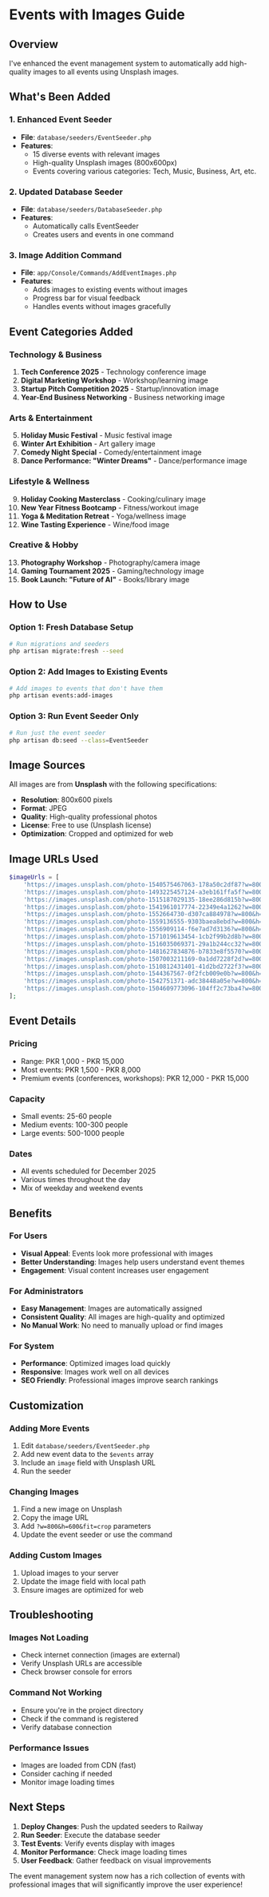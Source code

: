 # Events with Images Guide

## Overview
I've enhanced the event management system to automatically add high-quality images to all events using Unsplash images.

## What's Been Added

### 1. Enhanced Event Seeder
- **File**: `database/seeders/EventSeeder.php`
- **Features**:
  - 15 diverse events with relevant images
  - High-quality Unsplash images (800x600px)
  - Events covering various categories: Tech, Music, Business, Art, etc.

### 2. Updated Database Seeder
- **File**: `database/seeders/DatabaseSeeder.php`
- **Features**:
  - Automatically calls EventSeeder
  - Creates users and events in one command

### 3. Image Addition Command
- **File**: `app/Console/Commands/AddEventImages.php`
- **Features**:
  - Adds images to existing events without images
  - Progress bar for visual feedback
  - Handles events without images gracefully

## Event Categories Added

### Technology & Business
1. **Tech Conference 2025** - Technology conference image
2. **Digital Marketing Workshop** - Workshop/learning image
3. **Startup Pitch Competition 2025** - Startup/innovation image
4. **Year-End Business Networking** - Business networking image

### Arts & Entertainment
5. **Holiday Music Festival** - Music festival image
6. **Winter Art Exhibition** - Art gallery image
7. **Comedy Night Special** - Comedy/entertainment image
8. **Dance Performance: "Winter Dreams"** - Dance/performance image

### Lifestyle & Wellness
9. **Holiday Cooking Masterclass** - Cooking/culinary image
10. **New Year Fitness Bootcamp** - Fitness/workout image
11. **Yoga & Meditation Retreat** - Yoga/wellness image
12. **Wine Tasting Experience** - Wine/food image

### Creative & Hobby
13. **Photography Workshop** - Photography/camera image
14. **Gaming Tournament 2025** - Gaming/technology image
15. **Book Launch: "Future of AI"** - Books/library image

## How to Use

### Option 1: Fresh Database Setup
```bash
# Run migrations and seeders
php artisan migrate:fresh --seed
```

### Option 2: Add Images to Existing Events
```bash
# Add images to events that don't have them
php artisan events:add-images
```

### Option 3: Run Event Seeder Only
```bash
# Run just the event seeder
php artisan db:seed --class=EventSeeder
```

## Image Sources

All images are from **Unsplash** with the following specifications:
- **Resolution**: 800x600 pixels
- **Format**: JPEG
- **Quality**: High-quality professional photos
- **License**: Free to use (Unsplash license)
- **Optimization**: Cropped and optimized for web

## Image URLs Used

```php
$imageUrls = [
    'https://images.unsplash.com/photo-1540575467063-178a50c2df87?w=800&h=600&fit=crop', // Tech
    'https://images.unsplash.com/photo-1493225457124-a3eb161ffa5f?w=800&h=600&fit=crop', // Music
    'https://images.unsplash.com/photo-1515187029135-18ee286d815b?w=800&h=600&fit=crop', // Business
    'https://images.unsplash.com/photo-1541961017774-22349e4a1262?w=800&h=600&fit=crop', // Art
    'https://images.unsplash.com/photo-1552664730-d307ca884978?w=800&h=600&fit=crop', // Workshop
    'https://images.unsplash.com/photo-1559136555-9303baea8ebd?w=800&h=600&fit=crop', // Startup
    'https://images.unsplash.com/photo-1556909114-f6e7ad7d3136?w=800&h=600&fit=crop', // Cooking
    'https://images.unsplash.com/photo-1571019613454-1cb2f99b2d8b?w=800&h=600&fit=crop', // Fitness
    'https://images.unsplash.com/photo-1516035069371-29a1b244cc32?w=800&h=600&fit=crop', // Photography
    'https://images.unsplash.com/photo-1481627834876-b7833e8f5570?w=800&h=600&fit=crop', // Books
    'https://images.unsplash.com/photo-1507003211169-0a1dd7228f2d?w=800&h=600&fit=crop', // Comedy
    'https://images.unsplash.com/photo-1510812431401-41d2bd2722f3?w=800&h=600&fit=crop', // Wine
    'https://images.unsplash.com/photo-1544367567-0f2fcb009e0b?w=800&h=600&fit=crop', // Yoga
    'https://images.unsplash.com/photo-1542751371-adc38448a05e?w=800&h=600&fit=crop', // Gaming
    'https://images.unsplash.com/photo-1504609773096-104ff2c73ba4?w=800&h=600&fit=crop', // Dance
];
```

## Event Details

### Pricing
- Range: PKR 1,000 - PKR 15,000
- Most events: PKR 1,500 - PKR 8,000
- Premium events (conferences, workshops): PKR 12,000 - PKR 15,000

### Capacity
- Small events: 25-60 people
- Medium events: 100-300 people
- Large events: 500-1000 people

### Dates
- All events scheduled for December 2025
- Various times throughout the day
- Mix of weekday and weekend events

## Benefits

### For Users
- **Visual Appeal**: Events look more professional with images
- **Better Understanding**: Images help users understand event themes
- **Engagement**: Visual content increases user engagement

### For Administrators
- **Easy Management**: Images are automatically assigned
- **Consistent Quality**: All images are high-quality and optimized
- **No Manual Work**: No need to manually upload or find images

### For System
- **Performance**: Optimized images load quickly
- **Responsive**: Images work well on all devices
- **SEO Friendly**: Professional images improve search rankings

## Customization

### Adding More Events
1. Edit `database/seeders/EventSeeder.php`
2. Add new event data to the `$events` array
3. Include an `image` field with Unsplash URL
4. Run the seeder

### Changing Images
1. Find a new image on Unsplash
2. Copy the image URL
3. Add `?w=800&h=600&fit=crop` parameters
4. Update the event seeder or use the command

### Adding Custom Images
1. Upload images to your server
2. Update the image field with local path
3. Ensure images are optimized for web

## Troubleshooting

### Images Not Loading
- Check internet connection (images are external)
- Verify Unsplash URLs are accessible
- Check browser console for errors

### Command Not Working
- Ensure you're in the project directory
- Check if the command is registered
- Verify database connection

### Performance Issues
- Images are loaded from CDN (fast)
- Consider caching if needed
- Monitor image loading times

## Next Steps

1. **Deploy Changes**: Push the updated seeders to Railway
2. **Run Seeder**: Execute the database seeder
3. **Test Events**: Verify events display with images
4. **Monitor Performance**: Check image loading times
5. **User Feedback**: Gather feedback on visual improvements

The event management system now has a rich collection of events with professional images that will significantly improve the user experience! 